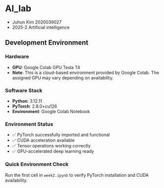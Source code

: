 # AI_lab

+ Juhun Kim 2020039027
+ 2025-2 Artificial intelligence

## Development Environment

### Hardware
+ **GPU**: Google Colab GPU Tesla T4 
+ **Note**: This is a cloud-based environment provided by Google Colab. The assigned GPU may vary depending on availability.

### Software Stack
+ **Python**: 3.12.11
+ **PyTorch**: 2.8.0+cu126
+ **Environment**: Google Colab Notebook

### Environment Status
+ ✅ PyTorch successfully imported and functional
+ ✅ CUDA acceleration available
+ ✅ Tensor operations working correctly
+ ✅ GPU-accelerated deep learning ready

### Quick Environment Check
Run the first cell in `week2.ipynb` to verify PyTorch installation and CUDA availability.
